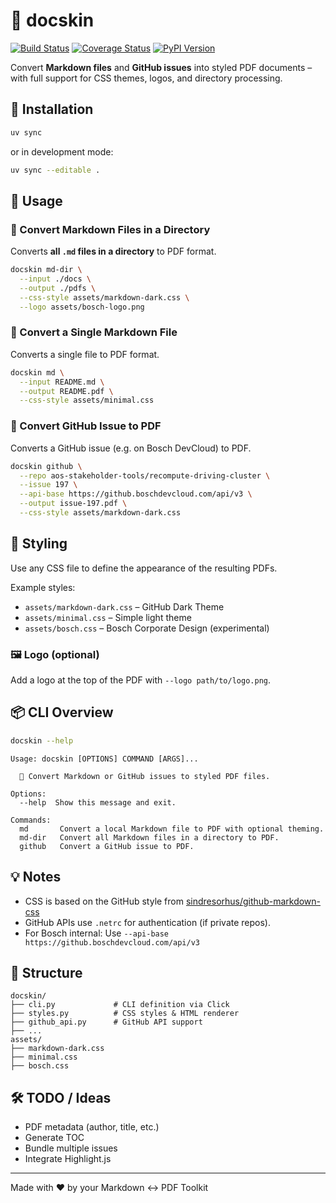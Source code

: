 # 📄 docskin

[![Build Status](https://github.com/cdeimling/docskin/actions/workflows/ci.yml/badge.svg)](https://github.com/cdeimling/docskin/actions)
[![Coverage Status](https://img.shields.io/codecov/c/github/cdeimling/docskin?style=flat-square)](https://codecov.io/gh/cdeimling/docskin)
[![PyPI Version](https://img.shields.io/pypi/v/docskin?style=flat-square)](https://pypi.org/project/docskin/)

Convert **Markdown files** and **GitHub issues** into styled PDF documents – with full support for CSS themes, logos, and directory processing.

## 🔧 Installation

```bash
uv sync
```

or in development mode:

```bash
uv sync --editable .
```

## 🚀 Usage

### 📁 Convert Markdown Files in a Directory

Converts **all `.md` files in a directory** to PDF format.

```bash
docskin md-dir \
  --input ./docs \
  --output ./pdfs \
  --css-style assets/markdown-dark.css \
  --logo assets/bosch-logo.png
```

### 📄 Convert a Single Markdown File

Converts a single file to PDF format.

```bash
docskin md \
  --input README.md \
  --output README.pdf \
  --css-style assets/minimal.css
```

### 🐙 Convert GitHub Issue to PDF

Converts a GitHub issue (e.g. on Bosch DevCloud) to PDF.

```bash
docskin github \
  --repo aos-stakeholder-tools/recompute-driving-cluster \
  --issue 197 \
  --api-base https://github.boschdevcloud.com/api/v3 \
  --output issue-197.pdf \
  --css-style assets/markdown-dark.css
```

## 🎨 Styling

Use any CSS file to define the appearance of the resulting PDFs.

Example styles:

- `assets/markdown-dark.css` – GitHub Dark Theme
- `assets/minimal.css` – Simple light theme
- `assets/bosch.css` – Bosch Corporate Design (experimental)

### 🖼️ Logo (optional)

Add a logo at the top of the PDF with `--logo path/to/logo.png`.

## 📦 CLI Overview

```bash
docskin --help
```

```text
Usage: docskin [OPTIONS] COMMAND [ARGS]...

  📄 Convert Markdown or GitHub issues to styled PDF files.

Options:
  --help  Show this message and exit.

Commands:
  md       Convert a local Markdown file to PDF with optional theming.
  md-dir   Convert all Markdown files in a directory to PDF.
  github   Convert a GitHub issue to PDF.
```

## 💡 Notes

- CSS is based on the GitHub style from [sindresorhus/github-markdown-css](https://github.com/sindresorhus/github-markdown-css)
- GitHub APIs use `.netrc` for authentication (if private repos).
- For Bosch internal: Use `--api-base https://github.boschdevcloud.com/api/v3`

## 📁 Structure

```text
docskin/
├── cli.py             # CLI definition via Click
├── styles.py          # CSS styles & HTML renderer
├── github_api.py      # GitHub API support
├── ...
assets/
├── markdown-dark.css
├── minimal.css
├── bosch.css
```

## 🛠️ TODO / Ideas

- PDF metadata (author, title, etc.)
- Generate TOC
- Bundle multiple issues
- Integrate Highlight.js

---

Made with ❤️ by your Markdown ↔ PDF Toolkit

